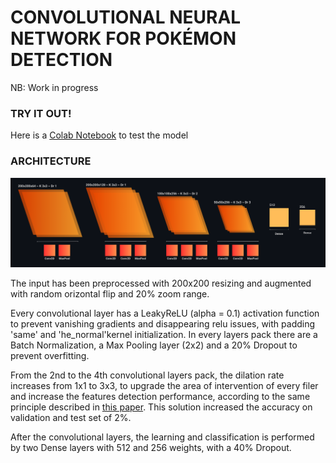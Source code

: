 # CONVOLUTIONAL NEURAL NETWORK FOR POKÉMON DETECTION

NB: Work in progress

### TRY IT OUT!
Here is a [Colab Notebook](https://colab.research.google.com/drive/1DX4Yw6NkOcHwxUItwf4LrYGUAl53U97C?usp=sharing) to test the model

### ARCHITECTURE
![architecture](https://github.com/Firefly55lm/cnn_for_pokemon_detection/blob/067771a06bc5dae4ff873c48fcdff20d04ac8e58/architecture.png)

The input has been preprocessed with 200x200 resizing and augmented with random orizontal flip and 20% zoom range.

Every convolutional layer has a LeakyReLU (alpha = 0.1) activation function to prevent vanishing gradients and disappearing relu issues, with padding 'same' and 'he_normal'kernel initialization.
In every layers pack there are a Batch Normalization, a Max Pooling layer (2x2) and a 20% Dropout to prevent overfitting.

From the 2nd to the 4th convolutional layers pack, the dilation rate increases from 1x1 to 3x3, to upgrade the area of intervention of every filer
and increase the features detection performance, according to the same principle described in [this paper](https://ieeexplore.ieee.org/document/8756165).
This solution increased the accuracy on validation and test set of 2%.

After the convolutional layers, the learning and classification is performed by two Dense layers with 512 and 256 weights, with a 40% Dropout.
